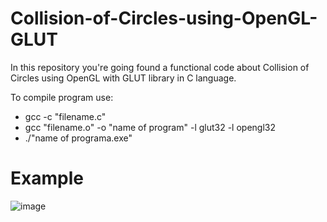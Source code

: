 # Collision-of-Circles-using-OpenGL-GLUT
In this repository you're going found a functional code about Collision of Circles using OpenGL with GLUT library in C language.

To compile program use:

* gcc -c "filename.c"
* gcc "filename.o" -o "name of program" -l glut32 -l opengl32
* ./"name of programa.exe"

# Example
![image](https://user-images.githubusercontent.com/67177223/205787980-b18cb6fd-4271-45ef-8a7d-43ee38e32e6a.png)

